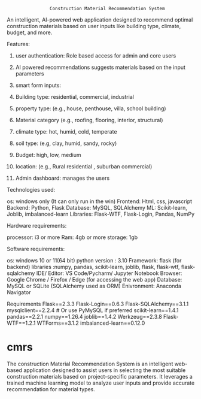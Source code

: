 
					Construction Material Recommendation System

An intelligent, AI-powered web application designed to recommend optimal construction materials based on user inputs like building type, climate, budget, and more.

Features:

1. user authentication: Role based access for admin and core users

2. AI powered recommendations suggests materials based on the input parameters

3. smart form inputs:
 1. Building type: residential, commercial, industrial 
 2. property type: (e.g., house, penthouse, villa, school building)
 3. Material category (e.g., roofing, flooring, interior, structural)
 4. climate type: hot, humid, cold, temperate
 5. soil type: (e.g, clay, humid, sandy, rocky)
 6. Budget: high, low, medium
 7. location: (e.g., Rural residential , suburban commercial)

4. Admin dashboard: manages the users 


Technologies used:

os: windows only (It can only run in the win)
Frontend: Html, css, javascript 
Backend: Python, Flask
Database: MySQL, SQLAlchemy 
ML: Scikit-learn, Joblib, imbalanced-learn
Libraries: Flask-WTF, Flask-Login, Pandas, NumPy 

Hardware requirements:

processor: i3 or more
Ram: 4gb or more
storage: 1gb 


Software requirements:

os: windows 10 or 11(64 bit)
python version : 3.10
Framework: flask (for backend)
libraries :numpy, pandas, scikit-learn, joblib, flask, flask-wtf, flask-sqlalchemy
IDE/ Editor: VS Code/Pycharm/ Jupyter Notebook
Browser: Google Chrome / Firefox / Edge (for accessing the web app)
Database: MySQL or SQLite (SQLAlchemy used as ORM)
Enivronment: Anaconda Navigator


Requirements
Flask==2.3.3
Flask-Login==0.6.3
Flask-SQLAlchemy==3.1.1
mysqlclient==2.2.4  # Or use PyMySQL if preferred
scikit-learn==1.4.1
pandas==2.2.1
numpy==1.26.4
joblib==1.4.2
Werkzeug==2.3.8
Flask-WTF==1.2.1
WTForms==3.1.2
imbalanced-learn==0.12.0

# cmrs
The construction Material Recommendation System is an intelligent web-based application designed to assist users in selecting the most suitable construction materials based on project-specific parameters. It leverages a trained machine learning model to analyze user inputs and provide accurate recommendation for material types.
